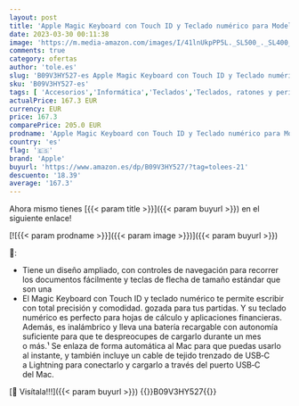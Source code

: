 ```yaml
---
layout: post
title: 'Apple Magic Keyboard con Touch ID y Teclado numérico para Modelos de Mac con Chip de Apple - Ruso - Teclas Negras '
date: 2023-03-30 00:11:38
image: 'https://m.media-amazon.com/images/I/41lnUkpPP5L._SL500_._SL400_.jpg'
comments: true
category: ofertas
author: 'tole.es'
slug: 'B09V3HY527-es Apple Magic Keyboard con Touch ID y Teclado numérico para...'
sku: 'B09V3HY527-es'
tags: [ 'Accesorios','Informática','Teclados','Teclados, ratones y periféricos de entrada','apple','🇪🇸', ]
actualPrice: 167.3 EUR
currency: EUR
price: 167.3
comparePrice: 205.0 EUR
prodname: 'Apple Magic Keyboard con Touch ID y Teclado numérico para Modelos de Mac con Chip de Apple - Ruso - Teclas Negras '
country: 'es'
flag: '🇪🇸'
brand: 'Apple'
buyurl: 'https://www.amazon.es/dp/B09V3HY527/?tag=tolees-21'
descuento: '18.39'
average: '167.3'
---
```


Ahora mismo tienes [{{< param title >}}]({{< param buyurl >}}) en el siguiente enlace!

[![{{< param prodname >}}]({{< param image >}})]({{< param buyurl >}})

🔎:

- Tiene un diseño ampliado, con controles de navegación para recorrer los documentos fácilmente y teclas de flecha de tamaño estándar que son una
- El Magic Keyboard con Touch ID y teclado numérico te permite escribir con total precisión y comodidad. gozada para tus partidas. Y su teclado numérico es perfecto para hojas de cálculo y aplicaciones financieras. Además, es inalámbrico y lleva una batería recargable con autonomía suficiente para que te despreocupes de cargarlo durante un mes o más.¹ Se enlaza de forma automática al Mac para que puedas usarlo al instante, y también incluye un cable de tejido trenzado de USB‑C a Lightning para conectarlo y cargarlo a través del puerto USB‑C del Mac.

[🛒 Visítala!!!]({{< param buyurl >}})
{{<world>}}B09V3HY527{{</world>}}
